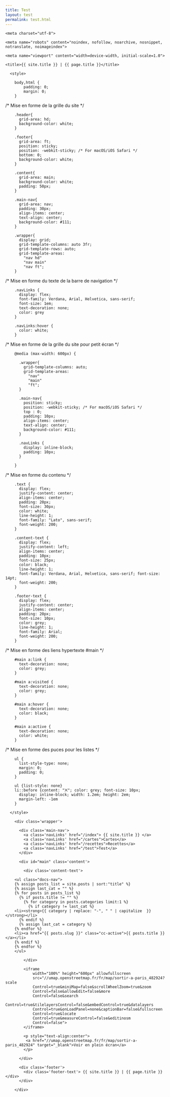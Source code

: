 ```yaml
---
title: Test
layout: test
permalink: test.html
---
```


<html>

  <head>

<!--
La balise suivante permet de déclarer la table d'encodage des caractères.
la table UTF-8, permet théoriquement d'encoder toutes les langues, du français au japonais en passant par l'arabe.
-->
    <meta charset="utf-8">
    
<!--
La balise suivante permet de ne pas indexer mon site web et bien plus.
Plus d'info sur https://developers.google.com/search/reference/robots_meta_tag#max-image-preview
-->
    <meta name="robots" content="noindex, nofollow, noarchive, nosnippet, notranslate, noimageindex">
    
<!-- Permet de controler la dimenssion d'affichage de ma page web et le zoom dans celle-ci -->
    <meta name="viewport" content="width=device-width, initial-scale=1.0">
 
<!-- Titre ddu site web dans le navigateeur web -->
    <title>{{ site.title }} | {{ page.title }}</title>

      <style>

        body,html {
            padding: 0;
            margin: 0;
        }

/* Mise en forme de la grille du site */

        .header{
          grid-area: hd;
          background-color: white;
        }

        .footer{
          grid-area: ft;
          position: sticky;
          position: -webkit-sticky; /* For macOS/iOS Safari */
          bottom: 0;
          background-color: white;
        }

        .content{
          grid-area: main;
          background-color: white;
          padding: 50px;
        }

        .main-nav{
          grid-area: nav;
          padding: 30px;
          align-items: center;
          text-align: center;
          background-color: #111;
        }

        .wrapper{
          display: grid;
          grid-template-columns: auto 3fr;
          grid-template-rows: auto;
          grid-template-areas: 
            "nav hd"
            "nav main"
            "nav ft";
        }

/* Mise en forme du texte de la barre de navigation */

        .navLinks {
          display: flex;
          font-family: Verdana, Arial, Helvetica, sans-serif;
          font-size: 1em;
          text-decoration: none;
          color: grey
        }

        .navLinks:hover {
          color: white;
        }

/* Mise en forme de la grille du site pour petit écran */

        @media (max-width: 600px) {

          .wrapper{
            grid-template-columns: auto;
            grid-template-areas: 
              "nav"
              "main"
              "ft";
          }

          .main-nav{
            position: sticky;
            position: -webkit-sticky; /* For macOS/iOS Safari */
            top : 0;
            padding: 10px;
            align-items: center;
            text-align: center;
            background-color: #111;
          }

          .navLinks {
            display: inline-block;
            padding: 10px;
          }

        } 

/* Mise en forme du contenu */

        .text {
          display: flex;
          justify-content: center;
          align-items: center;
          padding: 20px;
          font-size: 30px;
          color: white;
          line-height: 1;
          font-family: "Lato", sans-serif;
          font-weight: 200;
        }

        .content-text {
          display: flex;
          justify-content: left;
          align-items: center;
          padding: 10px;
          font-size: 25px;
          color: black;
          line-height: 1;
          font-family: Verdana, Arial, Helvetica, sans-serif; font-size: 14pt;
          font-weight: 200;
        }

        .footer-text {
          display: flex;
          justify-content: center;
          align-items: center;
          padding: 20px;
          font-size: 10px;
          color: grey;
          line-height: 1;
          font-family: Arial;
          font-weight: 200;
        }

/* Mise en forme des liens hypertexte #main */

        #main a:link {
          text-decoration: none;
          color: grey;
        }

        #main a:visited {
          text-decoration: none;
          color: grey;
        }

        #main a:hover {
          text-decoration: none;
          color: black;
        }

        #main a:active {
          text-decoration: none;
          color: white;
        }

/* Mise en forme des puces pour les listes */

        ul {
          list-style-type: none;
          margin: 0;
          padding: 0;
        }

        ul {list-style: none}
        li::before {content: "⨉"; color: grey; font-size: 10px;
          display: inline-block; width: 1.2em; height: 2em;
          margin-left: -1em
        }

      </style>

  </head>

  <body>

<!--
  Grille de ma page
-->

        <div class='wrapper'>

          <div class='main-nav'>
            <a class='navLinks' href="/index"> {{ site.title }} </a>
            <a class='navLinks' href="/cartes">Cartes</a>
            <a class='navLinks' href="/recettes">Recettes</a>
            <a class='navLinks' href="/test">Test</a>
          </div>

          <div id="main" class='content'>

            <div class='content-text'>

<!--
  Liste des posts, trié par ordre alphabétique
-->

        <ul class="docs-nav">
        {% assign posts_list = site.posts | sort:"title" %}
        {% assign last_cat = "" %}
        {% for posts in posts_list %}
          {% if posts.title != "" %}
            {% for category in posts.categories limit:1 %}
              {% if category != last_cat %}
        <li><strong>{{ category | replace: "-", " " | capitalize  }}</strong></li>
          {% endif %}
          {% assign last_cat = category %}
        {% endfor %}
        <li><a href="{{ posts.slug }}" class="cc-active">{{ posts.title }}</a></li>
        {% endif %}
        {% endfor %}
        </ul>

            </div>

<!--
  La carte de nos lieux de sorties à Paris
-->

            <iframe
                width="100%" height="600px" allowfullscreen
                src="//umap.openstreetmap.fr/fr/map/sortir-a-paris_482924?scale
                Control=true&miniMap=false&scrollWheelZoom=true&zoom
                Control=false&allowEdit=false&more
                Control=false&search
                Control=true&tilelayersControl=false&embedControl=true&datalayers
                Control=true&onLoadPanel=none&captionBar=false&fullscreen
                Control=true&locate
                Control=true&measureControl=false&editinosm
                Control=false">
            </iframe>

            <p style="text-align:center">
             <a href="//umap.openstreetmap.fr/fr/map/sortir-a-paris_482924" target="_blank">Voir en plein écran</a>
            </p>

          </div>

          <div class='footer'>
            <div class='footer-text'> {{ site.title }} | {{ page.title }} </div>
          </div>

        </div>

  </body>

</html>